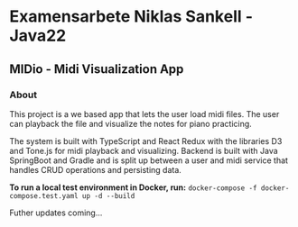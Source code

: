 # Examensarbete Niklas Sankell - Java22

## MIDio - Midi Visualization App

### About

This project is a we based app that lets the user load midi files.
The user can playback the file and visualize the notes for piano practicing. 

The system is built with TypeScript and React Redux with the libraries D3 and Tone.js for midi playback and visualizing. 
Backend is built with Java SpringBoot and Gradle and is split up between a user and midi service that handles CRUD operations and persisting data.

**To run a local test environment in Docker, run:** `docker-compose -f docker-compose.test.yaml up -d --build`

Futher updates coming...
